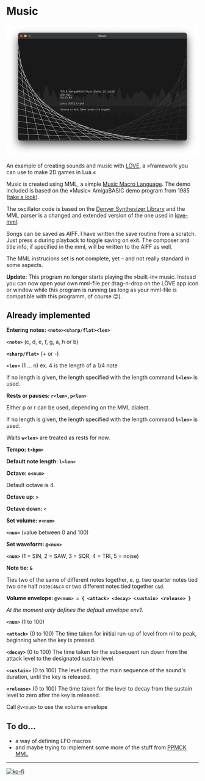# Music

![Screenshot](https://raw.githubusercontent.com/marc2o/Music/main/assets/screenshot.png)

An example of creating sounds and music with [LÖVE](https://love2d.org/), a »framework you can use to make 2D games in Lua.«

Music is created using MML, a simple [Music Macro Language](https://en.wikipedia.org/wiki/Music_Macro_Language). The demo included is based on the »Music« AmigaBASIC demo program from 1985 ([take a look](https://www.youtube.com/watch?v=522uWGQV134)).

The oscillator code is based on the [Denver Synthesizer Library](https://love2d.org/forums/viewtopic.php?t=79499) and the MML parser is a changed and extended version of the one used in [love-mml](https://github.com/GoonHouse/love-mml).

Songs can be saved as AIFF. I have written the save routine from a scratch. Just press *s* during playback to toggle saving on exit. The composer and title info, if specified in the mml, will be written to the AIFF as well.

The MML instrucions set is not complete, yet – and not really standard in some aspects.

**Update:** This program no longer starts playing the »built-in« music. Instead you can now open your own mml-file per drag-n-drop on the LÖVE app icon or window while this program is running (as long as your mml-file is compatible with this programm, of course 😊).

## Already implemented

**Entering notes: `<note><sharp/flat><len>`**

**`<note>`** (c, d, e, f, g, a, h or b)

**`<sharp/flat>`** (+ or -)

**`<len>`** (1 … n) ex. 4 is the length of a 1/4 note

If no length is given, the length specified with the length command **`l<len>`** is used.

**Rests or pauses: `r<len>`, `p<len>`**

Either p or r can be used, depending on the MML dialect.

If no length is given, the length specified with the length command **`l<len>`** is used.

Waits **`w<len>`** are treated as rests for now.

**Tempo: `t<bpm>`**

**Default note length: `l<len>`**

**Octave: `o<num>`**

Default octave is 4.

**Octave up: `>`**

**Octave down: `<`**

**Set volume: `v<num>`**

**`<num>`** (value between 0 and 100)

**Set waveform: `@<num>`**

**`<num>`** (1 = SIN, 2 = SAW, 3 = SQR, 4 = TRI, 5 = noise)

**Note tie: `&`**

Ties two of the same of different notes together, e. g. two quarter notes tied two one half note`c4&c4` or two different notes tied together `c&d`.

**Volume envelope: `@v<num> = { <attack> <decay> <sustain> <release> }`**

_At the moment only defines the default envelope env1._

**`<num>`** (1 to 100)

**`<attack>`** (0 to 100) The time taken for initial run-up of level from nil to peak, beginning when the key is pressed.

**`<decay>`** (0 to 100) The time taken for the subsequent run down from the attack level to the designated sustain level.

**`<sustain>`** (0 to 100) The level during the main sequence of the sound's duration, until the key is released.

**`<release>`** (0 to 100) The time taken for the level to decay from the sustain level to zero after the key is released.

Call `@v<num>` to use the volume envelope


## To do…

* a way of defining LFO macros
* and maybe trying to implement some more of the stuff from [PPMCK MML](https://shauninman.com/assets/downloads/ppmck_guide.html)

---

[![ko-fi](https://ko-fi.com/img/githubbutton_sm.svg)](https://ko-fi.com/P5P04PMZP)